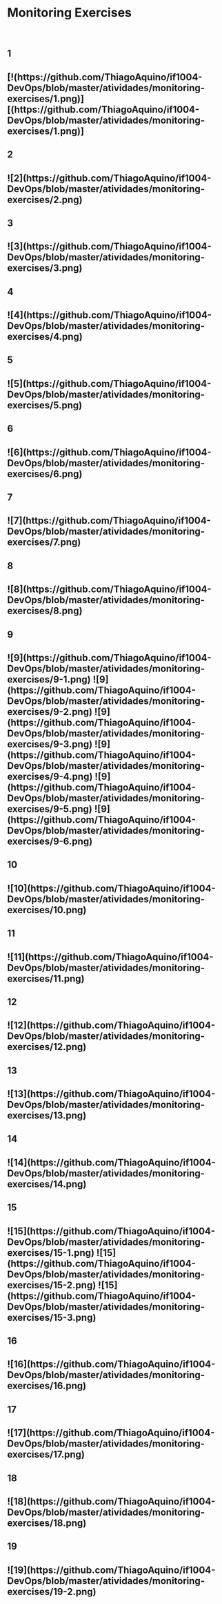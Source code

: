 # Monitoring Exercises #
<br>
<h2>1<h2>
[!(https://github.com/ThiagoAquino/if1004-DevOps/blob/master/atividades/monitoring-exercises/1.png)][(https://github.com/ThiagoAquino/if1004-DevOps/blob/master/atividades/monitoring-exercises/1.png)]
<br>
<h2>2<h2>
![2](https://github.com/ThiagoAquino/if1004-DevOps/blob/master/atividades/monitoring-exercises/2.png)
<br>
<h2>3<h2>
![3](https://github.com/ThiagoAquino/if1004-DevOps/blob/master/atividades/monitoring-exercises/3.png)
<br>
<h2>4<h2>
![4](https://github.com/ThiagoAquino/if1004-DevOps/blob/master/atividades/monitoring-exercises/4.png)
<br>
<h2>5<h2>
![5](https://github.com/ThiagoAquino/if1004-DevOps/blob/master/atividades/monitoring-exercises/5.png)
<br>
<h2>6<h2>
![6](https://github.com/ThiagoAquino/if1004-DevOps/blob/master/atividades/monitoring-exercises/6.png)
<br>
<h2>7<h2>
![7](https://github.com/ThiagoAquino/if1004-DevOps/blob/master/atividades/monitoring-exercises/7.png)
<br>
<h2>8<h2>
![8](https://github.com/ThiagoAquino/if1004-DevOps/blob/master/atividades/monitoring-exercises/8.png)
<br>
<h2>9<h2>
![9](https://github.com/ThiagoAquino/if1004-DevOps/blob/master/atividades/monitoring-exercises/9-1.png)
![9](https://github.com/ThiagoAquino/if1004-DevOps/blob/master/atividades/monitoring-exercises/9-2.png)
![9](https://github.com/ThiagoAquino/if1004-DevOps/blob/master/atividades/monitoring-exercises/9-3.png)
![9](https://github.com/ThiagoAquino/if1004-DevOps/blob/master/atividades/monitoring-exercises/9-4.png)
![9](https://github.com/ThiagoAquino/if1004-DevOps/blob/master/atividades/monitoring-exercises/9-5.png)
![9](https://github.com/ThiagoAquino/if1004-DevOps/blob/master/atividades/monitoring-exercises/9-6.png)
<br>
<h2>10<h2>
![10](https://github.com/ThiagoAquino/if1004-DevOps/blob/master/atividades/monitoring-exercises/10.png)
<br>
<h2>11<h2>
![11](https://github.com/ThiagoAquino/if1004-DevOps/blob/master/atividades/monitoring-exercises/11.png)
<br>
<h2>12<h2>
![12](https://github.com/ThiagoAquino/if1004-DevOps/blob/master/atividades/monitoring-exercises/12.png)
<br>
<h2>13<h2>
![13](https://github.com/ThiagoAquino/if1004-DevOps/blob/master/atividades/monitoring-exercises/13.png)
<br>
<h2>14<h2>
![14](https://github.com/ThiagoAquino/if1004-DevOps/blob/master/atividades/monitoring-exercises/14.png)
<br>
<h2>15<h2>
![15](https://github.com/ThiagoAquino/if1004-DevOps/blob/master/atividades/monitoring-exercises/15-1.png)
![15](https://github.com/ThiagoAquino/if1004-DevOps/blob/master/atividades/monitoring-exercises/15-2.png)
![15](https://github.com/ThiagoAquino/if1004-DevOps/blob/master/atividades/monitoring-exercises/15-3.png)
<br>
<h2>16<h2>
![16](https://github.com/ThiagoAquino/if1004-DevOps/blob/master/atividades/monitoring-exercises/16.png)
<br>
<h2>17<h2>
![17](https://github.com/ThiagoAquino/if1004-DevOps/blob/master/atividades/monitoring-exercises/17.png)
<br>
<h2>18<h2>
![18](https://github.com/ThiagoAquino/if1004-DevOps/blob/master/atividades/monitoring-exercises/18.png)
<br>
<h2>19<h2>
![19](https://github.com/ThiagoAquino/if1004-DevOps/blob/master/atividades/monitoring-exercises/19-2.png)


